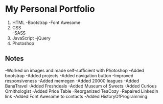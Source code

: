 # My Personal Portfolio

1. HTML
   -Bootstrap
   -Font Awesome
2. CSS  
   -SASS
3. JavaScript
   -jQuery
4. Photoshop

## Notes

-Worked on images and made self-sufficient with Photoshop
-Added bootstrap
-Added projects
-Added navigation button
-Improved responsiveness
-Added memegen
-Added 20000 leagues
-Added BanaTravel
-Added Freshdeals
-Added Museum of Sweets
-Added Curious Ornithologist
-Added Price Table
-Reorganized TeaCozy
-Repaired LinkedIn link
-Added Font Awesome to contacts
-Added HistoryOfProgramming
